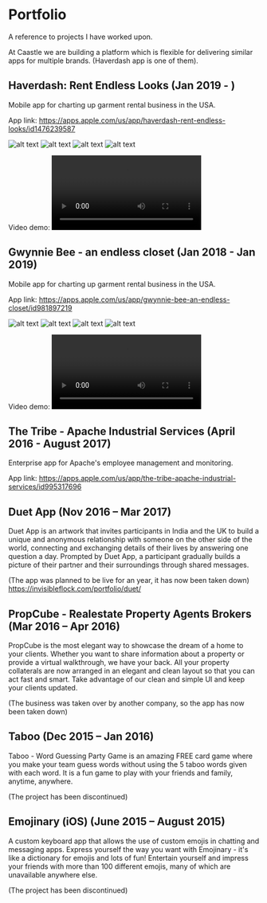 # Portfolio
A reference to projects I have worked upon.

At Caastle we are building a platform which is flexible for delivering similar apps for multiple brands. (Haverdash app is one of them).

## Haverdash: Rent Endless Looks (Jan 2019 - )
Mobile app for charting up garment rental business in the USA.

App link: https://apps.apple.com/us/app/haverdash-rent-endless-looks/id1476239587

![alt text](https://github.com/v-i-s-h-a-l/Portfolio/blob/master/Media/HD/HD1.jpg)
![alt text](https://github.com/v-i-s-h-a-l/Portfolio/blob/master/Media/HD/HD2.jpg)
![alt text](https://github.com/v-i-s-h-a-l/Portfolio/blob/master/Media/HD/HD3.jpg)
![alt text](https://github.com/v-i-s-h-a-l/Portfolio/blob/master/Media/HD/HD4.jpg)

Video demo:
![alt text](https://github.com/v-i-s-h-a-l/Portfolio/blob/master/Media/HD/HDVid1.MP4)

## Gwynnie Bee - an endless closet (Jan 2018 - Jan 2019)
Mobile app for charting up garment rental business in the USA.

App link: https://apps.apple.com/us/app/gwynnie-bee-an-endless-closet/id981897219

![alt text](https://github.com/v-i-s-h-a-l/Portfolio/blob/master/Media/GB/GB1.jpg)
![alt text](https://github.com/v-i-s-h-a-l/Portfolio/blob/master/Media/GB/GB2.jpg)
![alt text](https://github.com/v-i-s-h-a-l/Portfolio/blob/master/Media/GB/GB3.jpg)
![alt text](https://github.com/v-i-s-h-a-l/Portfolio/blob/master/Media/GB/GB4.jpg)

Video demo:
![alt text](https://github.com/v-i-s-h-a-l/Portfolio/blob/master/Media/GB/GBVid1.MP4)


## The Tribe - Apache Industrial Services (April 2016 - August 2017)
Enterprise app for Apache's employee management and monitoring.

App link: https://apps.apple.com/us/app/the-tribe-apache-industrial-services/id995317696


## Duet App (Nov 2016 – Mar 2017) 
Duet App is an artwork that invites participants in India and the UK to build a unique and anonymous relationship with someone on the other side of the world, connecting and exchanging details of their lives by answering one question a day. Prompted by Duet App, a participant gradually builds a picture of their partner and their surroundings through shared messages. 

(The app was planned to be live for an year, it has now been taken down)
https://invisibleflock.com/portfolio/duet/


## PropCube - Realestate Property Agents Brokers (Mar 2016 – Apr 2016)
PropCube is the most elegant way to showcase the dream of a home to your clients. Whether you want to share information about a property or provide a virtual walkthrough, we have your back. All your property collaterals are now arranged in an elegant and clean layout so that you can act fast and smart. Take advantage of our clean and simple UI and keep your clients updated.

(The business was taken over by another company, so the app has now been taken down)


## Taboo (Dec 2015 – Jan 2016)
Taboo - Word Guessing Party Game is an amazing FREE card game where you make your team guess words without using the 5 taboo words given with each word. It is a fun game to play with your friends and family, anytime, anywhere.

(The project has been discontinued)


## Emojinary (iOS) (June 2015 – August 2015)
A custom keyboard app that allows the use of custom emojis in chatting and messaging apps. Express yourself the way you want with Emojinary - it's like a dictionary for emojis and lots of fun! Entertain yourself and impress your friends with more than 100 different emojis, many of which are unavailable anywhere else.

(The project has been discontinued)
